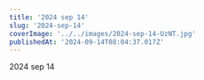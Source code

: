 ```yaml
---
title: '2024 sep 14'
slug: '2024-sep-14'
coverImage: '../../images/2024-sep-14-UzNT.jpg'
publishedAt: '2024-09-14T08:04:37.017Z'
---
```


2024 sep 14